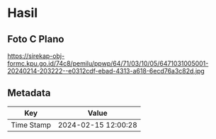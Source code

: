 # Hasil

## Foto C Plano

https://sirekap-obj-formc.kpu.go.id/74c8/pemilu/ppwp/64/71/03/10/05/6471031005001-20240214-203222--e0312cdf-ebad-4313-a618-6ecd76a3c82d.jpg


## Metadata

| Key        | Value               |
| ---------- | ------------------- |
| Time Stamp | 2024-02-15 12:00:28 |



